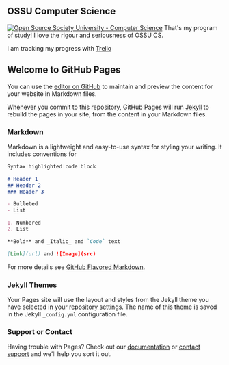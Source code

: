 ## OSSU Computer Science
[![Open Source Society University - Computer Science](https://img.shields.io/badge/OSSU-computer--science-blue.svg)](https://github.com/ossu/computer-science)
That's my program of study!
I love the rigour and seriousness of OSSU CS.

I am tracking my progress with [Trello](https://trello.com/b/YK4FeoPy/ossu-computer-science-curriculum)




## Welcome to GitHub Pages

You can use the [editor on GitHub](https://github.com/xindekai/xindekai.github.io/edit/master/README.md) to maintain and preview the content for your website in Markdown files.

Whenever you commit to this repository, GitHub Pages will run [Jekyll](https://jekyllrb.com/) to rebuild the pages in your site, from the content in your Markdown files.

### Markdown

Markdown is a lightweight and easy-to-use syntax for styling your writing. It includes conventions for

```markdown
Syntax highlighted code block

# Header 1
## Header 2
### Header 3

- Bulleted
- List

1. Numbered
2. List

**Bold** and _Italic_ and `Code` text

[Link](url) and ![Image](src)
```

For more details see [GitHub Flavored Markdown](https://guides.github.com/features/mastering-markdown/).

### Jekyll Themes

Your Pages site will use the layout and styles from the Jekyll theme you have selected in your [repository settings](https://github.com/xindekai/xindekai.github.io/settings). The name of this theme is saved in the Jekyll `_config.yml` configuration file.

### Support or Contact

Having trouble with Pages? Check out our [documentation](https://help.github.com/categories/github-pages-basics/) or [contact support](https://github.com/contact) and we’ll help you sort it out.
